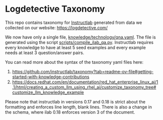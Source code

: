 # Logdetective Taxonomy

This repo contains taxonomy for [Instructlab](https://github.com/instructlab) generated from data we collected on our website: https://logdetective.com/

We now have only a single file,
[knowledge/technology/qna.yaml](/knowledge/technology/qna.yaml). The file is
generated using the script
[scripts/compile_ilab_qa.py](/scripts/compile_ilab_qa.py).
Instructlab requires every knowledge to have at least 5 seed examples and every example needs at least 3 question/answer pairs.

You can read more about the syntax of the taxonomy yaml files here:
1. https://github.com/instructlab/taxonomy?tab=readme-ov-file#getting-started-with-knowledge-contributions
2. https://docs.redhat.com/en/documentation/red_hat_enterprise_linux_ai/1.1/html/creating_a_custom_llm_using_rhel_ai/customize_taxonomy_tree#customize_llm_knowledge_example

Please note that instructlab in versions 0.17 and 0.18 is strict about the
formatting and enforces line length, blank lines. There is also a change in the
schema, where ilab 0.18 enforces version 3 of the document.
